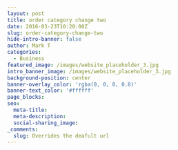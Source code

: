 ```yaml
---
layout: post
title: order category change two
date: 2016-03-23T10:20:00Z
slug: order-category-change-two
hide-intro-banner: false
author: Mark T
categories:
  - Business
featured_image: /images/website_placeholder_3.jpg
intro_banner_image: /images/website_placeholder_3.jpg
background-position: center
banner-overlay_color: 'rgba(0, 0, 0, 0.8)'
banner-text_color: '#ffffff'
page_blocks:
seo:
  meta-title:
  meta-description:
  social-sharing_image:
_comments:
  slug: Overrides the deafult url
---
```

